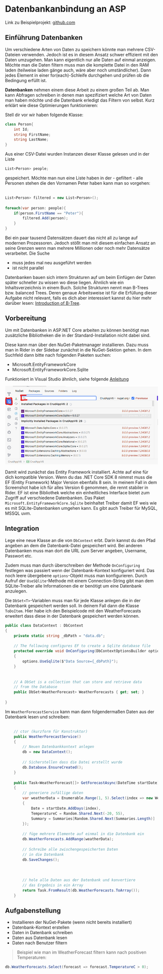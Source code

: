 # Datenbankanbindung an ASP

Link zu Beispielprojekt: [github.com](https://github.com/maximiliankraft/minimal-ef-example)

## Einführung Datenbanken

Um verschiedene Arten von Daten zu speichern könnte man mehrere
CSV-Dateien verwenden. Jedoch ist es in diesem Ansatz schwer
effizient mit den Daten umzugehen. Man kann eigentlich nur alle
Daten auf einmal anzeigen. Möchte man die Daten filtern muss man
die komplette Datei in den RAM laden (teilweise laden gänge auch,
wäre aber noch umständlicher). Dann jedes Element in einer for(each)-Schleife
durchgehen und prüfen ob die Bedingung erfüllt ist. 

**Datenbanken** nehmen einem diese Arbeit zu einem großen Teil ab.
Man kann Abfragen schreiben in denen man spezifiziert welche Art
von Daten man haben möchte und die Datenbank erledigt das Filtern
von selbst. Kurz erklärt wie diese Optimierungen funktionieren:

Stell dir vor wir haben folgende Klasse:

```csharp
class Person{
    int Id;
    string FirstName;
    string LastName;
}
```

Aus einer CSV-Datei wurden Instanzen dieser Klasse gelesen und in der Liste

```csharp
List<Person> people;
```
gespeichert. Möchte man nun eine Liste haben in der - gefiltert - alle 
Personen stehen die den Vornamen Peter haben kann man so vorgehen:

```csharp

List<Person> filtered = new List<Person>();

foreach(var person: people){
    if(person.FirstName == "Peter"){
        filtered.Add(person);
    }
}
```

Bei ein paar tausend Datensätzen dauert das nicht all zu lange auf modernen
Prozessoren. Jedoch stößt man mit diesem einfachen Ansatz an seine Grenzen 
wenn man mehrere Millionen oder noch mehr Datensätze verarbeitet. Die Suche 
- muss jedes mal neu ausgeführt werden
- ist nicht parallel

Datenbanken bauen sich intern Strukturen auf um beim Einfügen der Daten
später schneller zu wissen wo diese liegen. Ähnlich wie ein Inhaltsverzeichnis 
in einem Buch. Solche Strukturen nennt man B-Trees bzw. balanced Trees. 
Deren genaue Arbeitsweise ist für die Erfüllung dieser Aufgabe nicht 
relevant, falls es dich aber interessiert kannst du hier mehr darüber
lesen: [Introduction of B-Tree](https://www.geeksforgeeks.org/introduction-of-b-tree-2/). 

## Vorbereitung

Um mit Datenbanken in ASP.NET Core arbeiten zu können benötigt man 
zusätzliche Bibliotheken die in der Standard-Installation nicht dabei sind.

Diese kann man über den NuGet-Paketmanager installieren. Dazu muss man in 
Rider in der Sidebar zunächst in die NuGet-Sektion gehen. In dem
Suchfeld dann bitte nach folgenden Paketen suchen:
- Microsoft.EntityFrameworkCore
- Microsoft.EntityFrameworkCore.Sqlite

Funktioniert in Visual Studio ähnlich, siehe folgende [Anleitung](https://learn.microsoft.com/de-de/nuget/consume-packages/install-use-packages-visual-studio)

![](2024-03-09-07-27-47.png)

Damit wird zunächst das Entity Framework installiert. Achte auf eine für dich kompatible Version. Wenn du das .NET Core SDK 8 nimmst muss die EF (Entity Framework) Major Version ebenfalls 8 sein. In meinem Fall in dem Screenshot habe ich für alles Version 6 genommen, die rennt stabiler in Rider. EF ist eine 
Bibliothek welche ein einheitliches Interface bietet zum Zugriff
auf verschiedene Datenbanken. Das Paket `Microsoft.EntityFrameworkCore.Sqlite` beinhaltet Treiber damit EF weis wie 
es mit SQLite-Datenbanken umgehen kann. Es gibt auch Treiber für
MySQL, MSSQL uvm. 

## Integration

Lege eine neue Klasse an die von `DbContext` erbt. Darin kannst 
du den Pfad angeben an dem die Datenbank-Datei gespeichert wird.
Bei anderen Datenbanken muss man dort die URL zum Server angeben, 
Username, Passwort etc. 

Zudem muss man durch überschreiben der Methode `OnConfiguring` 
festlegen was passiert wenn der Datenbank-Kontext konfiguriert 
wird. Das noch leere übergebene `options`-Objekt muss man 
konfigurieren. Durch Aufruf der `UseSQlite`-Methode mit einem 
Connection-String gibt man dem SQLite-Treiber alle Informationen
die er benötigt um eine Datenbank anzulegen. 

Die `DbSet<T>`-Variablen muss man für jede Klasse anlegen die
in der Datenbank gespeichert werden soll. In deinem Fall dann
die Klasse `ToDoItem`. Hier habe ich den Beispielcode mit den 
WeatherForecasts erweitert dass diese in der Datenbank gespeichert
werden können. 

```csharp
public class DataContext : DbContext
{
    private static string _dbPath = "data.db";

    // The following configures EF to create a Sqlite database file
    protected override void OnConfiguring(DbContextOptionsBuilder options)
    {
        options.UseSqlite($"Data Source={_dbPath}");
    }

    
    // A DbSet is a collection that can store and retrieve data
    // from the Database
    public DbSet<WeatherForecast> WeatherForecasts { get; set; }
    
}
```

Im `WeatherForecastService` kann man dann folgendermaßen Daten 
aus der Datenbank lesen und schreiben:

```csharp

    // ctor (kurzform für Konstruktor)
    public WeatherForecastService()
    {
        // Neuen Datenbankkontext anlegen
        db = new DataContext();

        // Sicherstellen dass die Datei erstellt wurde
        db.Database.EnsureCreated();
    }

    public Task<WeatherForecast[]> GetForecastAsync(DateTime startDate)
    {
        // generiere zufällige daten
        var weatherData = Enumerable.Range(1, 5).Select(index => new WeatherForecast
        {
            Date = startDate.AddDays(index),
            TemperatureC = Random.Shared.Next(-20, 55),
            Summary = Summaries[Random.Shared.Next(Summaries.Length)]
        });

        // füge mehrere Elemente auf einmal in die Datenbank ein
        db.WeatherForecasts.AddRange(weatherData);

        // Schreibe alle zwischengespeicherten Daten 
        // in die Datenbank
        db.SaveChanges();

        
        
        // hole alle Daten aus der Datenbank und konvertiere
        // das Ergebnis in ein Array
        return Task.FromResult(db.WeatherForecasts.ToArray());
    }
```

## Aufgabenstellung

- Installieren der NuGet-Pakete (wenn nicht bereits installiert)
- Datenbank-Kontext erstellen
- Daten in Datenbank schreiben
- Daten aus Datenbank lesen
- Daten nach Benutzer filtern

> Beispiel wie man im WeatherForecast filtern kann nach positiven Temperaturen: 
```csharp
db.WeatherForecasts.Select(forecast => forecast.TemperatureC > 0);
```
